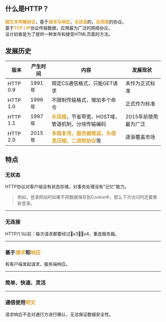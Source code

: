 ## 什么是HTTP？
<font color=#dea32c>**超文本传输协议**</font>，基于<font color=#dea32c>**请求与响应**</font>，<font color=#dea32c>**无状态**</font>的，<font color=#dea32c>**应用层**</font>的协议。  
基于<font color=#dea32c>**TCP / IP**</font>协议传输数据，应用最为广泛的网络协议。  
设计初衷是为了提供一种发布和接受HTML页面的方法。

## 发展历史
|版本|产生时间|内容|发展现状|
|----|----|----|----|
|HTTP 0.9|1991年|规定CS通信格式，只能GET请求|未作为正式标准|
|HTTP 1.0|1996年|不限制传输格式，增加多个命令|正式作为标准|
|HTTP 1.1|1997年|<font color=#dea32c>**长连接**</font>，节省带宽，HOST域，管道机制，分块传输编码|2015年前使用最为广泛|
|HTTP 2.0|2015年|<font color=#dea32c>**多路复用，服务器推送，头信息压缩，二进制协议**</font>等|逐渐覆盖市场|

## 特点
### 无状态
HTTP协议对客户端没有状态存储，对事务处理没有"记忆"能力。
> 例如，登录网站时如果不把数据保存到Cookie中，那么下次访问时还要重新登录。
***
### 无连接
HTTP/1.1以前：每次请求都要经过🤝x3👋🏻x4，重连服务器。
***
### 基于<font color=#dea32c>**请求**</font>和<font color=#dea32c>**响应**</font>
有客户端发起请求，服务端响应。
***
### 简单、快速、灵活
***
### 通信使用<font color=#dea32c>**明文**</font>
请求响应不会对通行方进行确认，无法保证数据安全性。